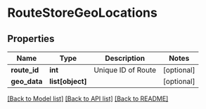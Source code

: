 # RouteStoreGeoLocations

## Properties
Name | Type | Description | Notes
------------ | ------------- | ------------- | -------------
**route_id** | **int** | Unique ID of Route | [optional] 
**geo_data** | **list[object]** |  | [optional] 

[[Back to Model list]](../README.md#documentation-for-models) [[Back to API list]](../README.md#documentation-for-api-endpoints) [[Back to README]](../README.md)


